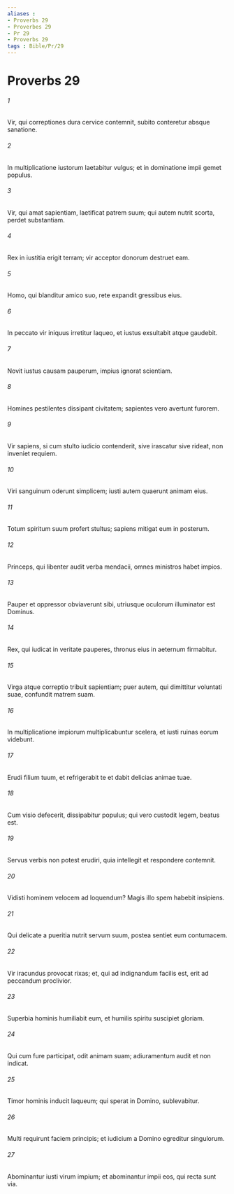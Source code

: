 ```yaml
---
aliases : 
- Proverbs 29
- Proverbes 29
- Pr 29
- Proverbs 29
tags : Bible/Pr/29
---
```


# Proverbs 29

###### 1
Vir, qui correptiones dura cervice contemnit, subito conteretur absque sanatione.
###### 2
In multiplicatione iustorum laetabitur vulgus; et in dominatione impii gemet populus.
###### 3
Vir, qui amat sapientiam, laetificat patrem suum; qui autem nutrit scorta, perdet substantiam.
###### 4
Rex in iustitia erigit terram; vir acceptor donorum destruet eam.
###### 5
Homo, qui blanditur amico suo, rete expandit gressibus eius.
###### 6
In peccato vir iniquus irretitur laqueo, et iustus exsultabit atque gaudebit.
###### 7
Novit iustus causam pauperum, impius ignorat scientiam.
###### 8
Homines pestilentes dissipant civitatem; sapientes vero avertunt furorem.
###### 9
Vir sapiens, si cum stulto iudicio contenderit, sive irascatur sive rideat, non inveniet requiem.
###### 10
Viri sanguinum oderunt simplicem; iusti autem quaerunt animam eius.
###### 11
Totum spiritum suum profert stultus; sapiens mitigat eum in posterum.
###### 12
Princeps, qui libenter audit verba mendacii, omnes ministros habet impios.
###### 13
Pauper et oppressor obviaverunt sibi, utriusque oculorum illuminator est Dominus.
###### 14
Rex, qui iudicat in veritate pauperes, thronus eius in aeternum firmabitur.
###### 15
Virga atque correptio tribuit sapientiam; puer autem, qui dimittitur voluntati suae, confundit matrem suam.
###### 16
In multiplicatione impiorum multiplicabuntur scelera, et iusti ruinas eorum videbunt.
###### 17
Erudi filium tuum, et refrigerabit te et dabit delicias animae tuae.
###### 18
Cum visio defecerit, dissipabitur populus; qui vero custodit legem, beatus est.
###### 19
Servus verbis non potest erudiri, quia intellegit et respondere contemnit.
###### 20
Vidisti hominem velocem ad loquendum? Magis illo spem habebit insipiens.
###### 21
Qui delicate a pueritia nutrit servum suum, postea sentiet eum contumacem.
###### 22
Vir iracundus provocat rixas; et, qui ad indignandum facilis est, erit ad peccandum proclivior.
###### 23
Superbia hominis humiliabit eum, et humilis spiritu suscipiet gloriam.
###### 24
Qui cum fure participat, odit animam suam; adiuramentum audit et non indicat.
###### 25
Timor hominis inducit laqueum; qui sperat in Domino, sublevabitur.
###### 26
Multi requirunt faciem principis; et iudicium a Domino egreditur singulorum.
###### 27
Abominantur iusti virum impium; et abominantur impii eos, qui recta sunt via.
